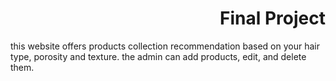 
<div dir='rtl'>

# Final Project 

  
  </div>
  this website offers  products collection recommendation based on your hair type, porosity and texture. the admin can add products, edit, and delete them.
  

 
<div dir='rtl'>
  
  </div>
